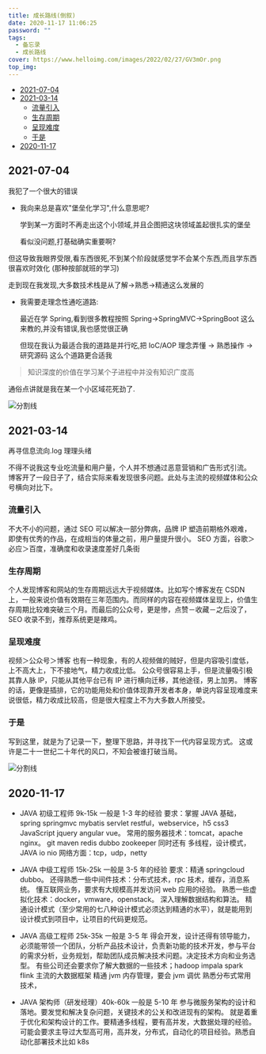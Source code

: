 ```yaml
---
title: 成长路线(倒叙)
date: 2020-11-17 11:06:25
password: ""
tags:
  - 备忘录
  - 成长路线
cover: https://www.helloimg.com/images/2022/02/27/GV3mOr.png
top_img:
---
```


<!--
 * @Author: Weidows
 * @Date: 2020-11-17 11:06:25
 * @LastEditors: Weidows
 * @LastEditTime: 2021-07-04 11:07:21
 * @FilePath: \Weidowsd:\Game\Github\Blog-private\source\_posts\others\Lord_road.md
 * @Description:成长路线
-->

- [2021-07-04](#2021-07-04)
- [2021-03-14](#2021-03-14)
  - [流量引入](#流量引入)
  - [生存周期](#生存周期)
  - [呈现难度](#呈现难度)
  - [于是](#于是)
- [2020-11-17](#2020-11-17)

## 2021-07-04

我犯了一个很大的错误

- 我向来总是喜欢"堡垒化学习",什么意思呢?

  学到某一方面时不再走出这个小领域,并且企图把这块领域盖起很扎实的堡垒

  看似没问题,打基础确实重要啊?

但这导致我眼界受限,看东西很死,不到某个阶段就感觉学不会某个东西,而且学东西很喜欢时效化 (那种按部就班的学习)

走到现在我发现,大多数技术栈是从了解->熟悉->精通这么发展的

- 我需要走理念性通吃道路:

  最近在学 Spring,看到很多教程按照 Spring->SpringMVC->SpringBoot 这么来教的,并没有错误,我也感觉很正确

  但现在我认为最适合我的道路是并行吃,把 IoC/AOP 理念弄懂 -> 熟悉操作 -> 研究源码 这么个道路更合适我

> 知识深度的价值在学习某个子进程中并没有知识广度高

通俗点讲就是我在某一个小区域花死劲了.

<a>![分割线](https://fastly.jsdelivr.net/gh/Weidows/Images/img/divider.png)</a>

## 2021-03-14

再寻信息流向.log 理理头绪

不得不说我这专业吃流量和用户量，个人并不想通过恶意营销和广告形式引流。
博客开了一段日子了，结合实际来看发现很多问题。此处与主流的视频媒体和公众号横向对比下。

### 流量引入

不大不小的问题，通过 SEO 可以解决一部分弊病，品牌 IP 塑造前期格外艰难，即使有优秀的作品，在成相当的体量之前，用户量提升很小。
SEO 方面，谷歌＞必应＞百度，准确度和收录速度差好几条街

### 生存周期

个人发现博客和网站的生存周期远远大于视频媒体。比如写个博客发在 CSDN 上，一般来说价值有效期在三年范围内。而同样的内容在视频媒体呈现上，价值生存周期比较难突破三个月。而最后的公众号，更是惨，点赞－收藏－之后没了，SEO 收录不到，推荐系统更是辣鸡。

### 呈现难度

视频＞公众号＞博客
也有一种现象，有的人视频做的贼好，但是内容吸引度低，上不高大上，下不接地气，精力收成比低。
公众号很容易上手，但是流量吸引极其靠人脉 IP，只能从其他平台已有 IP 进行横向迁移，其他途径，男上加男。
博客的话，更像是插排，它的功能用处和价值体现靠开发者本身，单说内容呈现难度来说很低，精力收成比较高，但是很大程度上不为大多数人所接受。

### 于是

写到这里，就是为了记录一下，整理下思路，并寻找下一代内容呈现方式。
这或许是二十一世纪二十年代的风口，不知会被谁打破当局。

<a>![分割线](https://fastly.jsdelivr.net/gh/Weidows/Images/img/divider.png)</a>

## 2020-11-17

- JAVA 初级工程师 9k-15k 一般是 1-3 年的经验
  要求：掌握
  JAVA 基础，spring springmvc mybatis servlet restful，webservice，h5 css3 JavaScript jquery angular vue。
  常用的服务器技术：tomcat，apache nginx。
  git maven redis dubbo zookeeper
  同时还有 多线程，设计模式，JAVA io nio
  网络方面：tcp，udp，netty

- JAVA 中级工程师 15k-25k 一般是 3-5 年的经验
  要求：精通
  springcloud dubbo。
  还得熟悉一些中间件技术：分布式技术，rpc 技术，缓存，消息系统。
  懂互联网业务，要求有大规模高并发访问 web 应用的经验。
  熟悉一些虚拟化技术：docker，vmware，openstack。
  深入理解数据结构和算法。
  精通设计模式（至少常用的七八种设计模式必须达到精通的水平），就是能用到设计模式到项目中，让项目的代码更规范。

- JAVA 高级工程师 25k-35k 一般是 3-5 年
  得会开发，设计还得有领导能力，必须能带领一个团队，分析产品技术设计，负责新功能的技术开发，参与平台的需求分析，业务规划，帮助团队成员解决技术问题。决定技术方向和业务选型。
  有些公司还会要求你了解大数据的一些技术；hadoop impala spark flink 主流的大数据框架
  精通 jvm 内存管理，要会 jvm 调优
  熟悉分布式常用技术，

- JAVA 架构师（研发经理）40k-60k 一般是 5-10 年
  参与微服务架构的设计和落地。要发觉和解决复杂问题，关键技术的公关和改进现有的架构。
  就是着重于优化和架构设计的工作。要精通多线程，要有高并发，大数据处理的经验。可能会要求主导过大型高可用，高并发，分布式，自动化的项目经验。熟悉自动化部署技术比如 k8s
